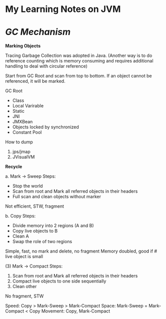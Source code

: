 # My Learning Notes on JVM

***GC Mechanism***
==================

**Marking Objects**

Tracing Garbage Collection was adopted in Java.
(Another way is to do reference counting which is memory consuming and requires additional handling to deal with circular reference)

Start from GC Root and scan from top to bottom. If an object cannot be referenced, it will be marked.

GC Root
- Class
- Local Varirable
- Static 
- JNI
- JMXBean
- Objects locked by synchronized
- Constant Pool

How to dump
1. jps/jmap
2. JVisualVM

**Recycle**

a. Mark -> Sweep
Steps:
- Stop the world
- Scan from root and Mark all referred objects in their headers
- Full scan and clean objects without marker

Not efficient, STW, fragment

b. Copy
Steps:
- Divide memory into 2 regions (A and B)
- Copy live objects to B
- Clean A
- Swap the role of two regions

Simple, fast, no mark and delete, no fragment
Memory doubled, good if # live object is small

(3) Mark -> Compact
Steps:
1. Scan from root and Mark all referred objects in their headers
2. Compact live objects to one side sequentially
3. Clean other

No fragment, STW

Speed: Copy > Mark-Sweep > Mark-Compact
Space: Mark-Sweep = Mark-Compact < Copy
Movement: Copy, Mark-Compact
